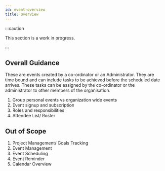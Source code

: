 ```yaml
---
id: event-overview
title: Overview
---
```


:::caution

This section is a work in progress.

:::

## Overall Guidance

These are events created by a co-ordinator or an Administrator. They are time bound and can include tasks to be achieved before the scheduled date arrives. These tasks can be assigned by the co-ordinator or the administrator to other members of the organisation.

1. Group personal events vs organization wide events
2. Event signup and subscription
3. Roles and responsibilities
4. Attendee List/ Roster

## Out of Scope

1. Project Management/ Goals Tracking
2. Event Management
3. Event Scheduling
4. Event Reminder
5. Calendar Overview


